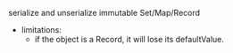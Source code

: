 serialize and unserialize immutable Set/Map/Record

- limitations:
    - if the object is a Record, it will lose its defaultValue.